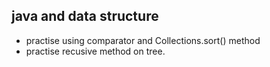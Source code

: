 ## java and data structure
* practise using comparator and Collections.sort() method
* practise recusive method on tree.
